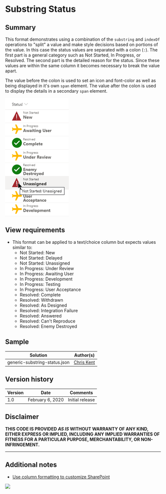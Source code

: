 # Substring Status

## Summary
This format demonstrates using a combination of the `substring` and `indexOf` operations to "split" a value and make style decisions based on portions of the value. In this case the status values are separated with a colon (`:`). The first part is a general category such as Not Started, In Progress, or Resolved. The second part is the detailed reason for the status. Since these values are within the same column it becomes necessary to break the value apart.

The value before the colon is used to set an icon and font-color as well as being displayed in it's own `span` element. The value after the colon is used to display the details in a secondary `span` element.

![screenshot of the sample](./assets/screenshot.png)

## View requirements
- This format can be applied to a text/choice column but expects values similar to:
  - Not Started: New
  - Not Started: Delayed
  - Not Started: Unassigned
  - In Progress: Under Review
  - In Progress: Awaiting User
  - In Progress: Development
  - In Progress: Testing
  - In Progress: User Acceptance
  - Resolved: Complete
  - Resolved: Withdrawn
  - Resolved: As Designed
  - Resolved: Integration Failure
  - Resolved: Answered
  - Resolved: Can't Reproduce
  - Resolved: Enemy Destroyed

## Sample

Solution|Author(s)
--------|---------
generic-substring-status.json | [Chris Kent](https://twitter.com/thechriskent)

## Version history

Version|Date|Comments
-------|----|--------
1.0|February 6, 2020|Initial release

## Disclaimer
**THIS CODE IS PROVIDED *AS IS* WITHOUT WARRANTY OF ANY KIND, EITHER EXPRESS OR IMPLIED, INCLUDING ANY IMPLIED WARRANTIES OF FITNESS FOR A PARTICULAR PURPOSE, MERCHANTABILITY, OR NON-INFRINGEMENT.**

---

## Additional notes

- [Use column formatting to customize SharePoint](https://docs.microsoft.com/en-us/sharepoint/dev/declarative-customization/column-formatting#me)

<img src="https://telemetry.sharepointpnp.com/sp-dev-list-formatting/column-samples/generic-substring-status" />